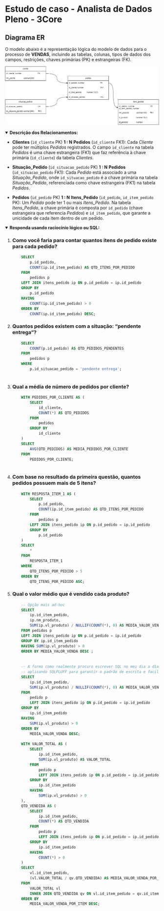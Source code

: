 Estudo de caso - Analista de Dados Pleno - 3Core
=============================================================

## Diagrama ER
O modelo abaixo é a representação lógica do modelo de dados para o processo de **VENDAS**, incluindo as tabelas, colunas, tipos de dados dos campos, restrições, chaves primárias (PK) e estrangeiras (FK).

![Diagrama ER](MER.png)

<details open>
  <summary>
    <strong>Descrição dos Relacionamentos:</strong>
  </summary>

- **Clientes** (`id_cliente` PK)  **1 : N**  **Pedidos** (`id_cliente` FK1): Cada *Cliente* pode ter múltiplos *Pedidos* registrados. O campo `id_cliente` na tabela *Pedidos* é uma chave estrangeira (FK1) que faz referência à chave primária (`id_cliente`) da tabela *Clientes*.

- **Situação_Pedido** (`id_situacao_pedido` PK)  **1 : N**  **Pedidos** (`id_situacao_pedido` FK1): Cada *Pedido* está associado a uma *Situação_Pedido*, onde `id_situacao_pedido` é a chave primária na tabela *Situação_Pedido*, referenciada como chave estrangeira (FK1) na tabela *Pedidos*.

- **Pedidos** (`id_pedido` PK)  **1 : N**  **Itens_Pedido** (`id_pedido`, `id_item_pedido` PK): Um *Pedido* pode ter 1 ou mais *Itens_Pedido*. Na tabela *Itens_Pedido*, a chave primária é composta por `id_pedido` (chave estrangeira que referencia *Pedidos*) e `id_item_pedido`, que garante a unicidade de cada item dentro de um pedido.
</details>


<details open>
  <summary>
    <strong>Responda usando raciocínio lógico ou SQL:</strong>
  </summary>

1. ### **Como você faria para contar quantos itens de pedido existe para cada pedido?**
    ```sql
        SELECT
            p.id_pedido,
            COUNT(ip.id_item_pedido) AS QTD_ITENS_POR_PEDIDO
        FROM
            pedidos p
        LEFT JOIN itens_pedido ip ON p.id_pedido = ip.id_pedido
        GROUP BY
            p.id_pedido
        HAVING
            COUNT(ip.id_item_pedido) > 0
        ORDER BY
            COUNT(ip.id_item_pedido) DESC;


2. ### **Quantos pedidos existem com a situação: “pendente entrega”?**
    ```sql
        SELECT
            COUNT(p.id_pedido) AS QTD_PEDIDOS_PENDENTES
        FROM
            pedidos p
        WHERE
            p.id_situacao_pedido = 'pendente entrega';



3. ### **Qual a média de número de pedidos por cliente?**
    ```sql
        WITH PEDIDOS_POR_CLIENTE AS (
            SELECT
                id_cliente,
                COUNT(*) AS QTD_PEDIDOS
            FROM
                pedidos
            GROUP BY
                id_cliente
        )
        SELECT
            AVG(QTD_PEDIDOS) AS MEDIA_PEDIDOS_POR_CLIENTE
        FROM
            PEDIDOS_POR_CLIENTE;



4. ### **Com base no resultado da primeira questão, quantos pedidos possuem mais de 5 itens?**
    ```sql
        WITH RESPOSTA_ITEM_1 AS (
            SELECT
                p.id_pedido,
                COUNT(ip.id_item_pedido) AS QTD_ITENS_POR_PEDIDO
            FROM
                pedidos p
            LEFT JOIN itens_pedido ip ON p.id_pedido = ip.id_pedido
            GROUP BY
                p.id_pedido
        )
        SELECT
            *
        FROM
            RESPOSTA_ITEM_1
        WHERE
            QTD_ITENS_POR_PEDIDO > 5
        ORDER BY
            QTD_ITENS_POR_PEDIDO ASC;


5. ### **Qual o valor médio que é vendido cada produto?**

    ```sql
        -- Opção mais ad-hoc
        SELECT
            ip.id_item_pedido,
            ip.nm_produto,
            SUM(ip.vl_produto) / NULLIF(COUNT(*), 0) AS MEDIA_VALOR_VENDA
        FROM pedidos p
        LEFT JOIN itens_pedido ip ON p.id_pedido = ip.id_pedido
        GROUP BY ip.id_item_pedido
        HAVING SUM(ip.vl_produto) > 0
        ORDER BY MEDIA_VALOR_VENDA DESC ;


        -- A forma como realmente procuro escrever SQL no meu dia a dia,
        -- aplicando SQLFLUFF para garantir o padrão de escrita e facilitar manutensões.
        SELECT
            ip.id_item_pedido,
            SUM(ip.vl_produto) / NULLIF(COUNT(*), 0) AS MEDIA_VALOR_VENDA
        FROM
            pedido p
            LEFT JOIN itens_pedido ip ON p.id_pedido = ip.id_pedido
        GROUP BY
            ip.id_item_pedido
        HAVING
            SUM(ip.vl_produto) > 0
        ORDER BY
            MEDIA_VALOR_VENDA DESC;

        WITH VALOR_TOTAL AS (
            SELECT
                ip.id_item_pedido,
                SUM(ip.vl_produto) AS VALOR_TOTAL
            FROM
                pedido p
                LEFT JOIN itens_pedido ip ON p.id_pedido = ip.id_pedido
            GROUP BY
                ip.id_item_pedido
            HAVING
                SUM(ip.vl_produto) > 0
        ),
        QTD_VENDIDA AS (
            SELECT
                ip.id_item_pedido,
                COUNT(*) AS QTD_VENDIDA
            FROM
                pedido p
                LEFT JOIN itens_pedido ip ON p.id_pedido = ip.id_pedido
            GROUP BY
                ip.id_item_pedido
            HAVING
                COUNT(*) > 0
        )
        SELECT
            vl.id_item_pedido,
            (vl.VALOR_TOTAL / qv.QTD_VENDIDA) AS MEDIA_VALOR_VENDA_POR_ITEM
        FROM
            VALOR_TOTAL vl
            INNER JOIN QTD_VENDIDA qv ON vl.id_item_pedido = qv.id_item_pedido
        ORDER BY
            MEDIA_VALOR_VENDA_POR_ITEM DESC;

</details>